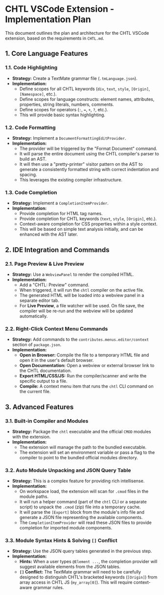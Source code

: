 # CHTL VSCode Extension - Implementation Plan

This document outlines the plan and architecture for the CHTL VSCode extension, based on the requirements in `CHTL.md`.

## 1. Core Language Features

### 1.1. Code Highlighting
- **Strategy:** Create a TextMate grammar file (`.tmLanguage.json`).
- **Implementation:**
    - Define scopes for all CHTL keywords (`div`, `text`, `style`, `[Origin]`, `[Namespace]`, etc.).
    - Define scopes for language constructs: element names, attributes, properties, string literals, numbers, comments.
    - Define scopes for operators (`:`, `=`, `+`, `?`, etc.).
    - This will provide basic syntax highlighting.

### 1.2. Code Formatting
- **Strategy:** Implement a `DocumentFormattingEditProvider`.
- **Implementation:**
    - The provider will be triggered by the "Format Document" command.
    - It will parse the entire document using the CHTL compiler's parser to build an AST.
    - It will then use a "pretty-printer" visitor pattern on the AST to generate a consistently formatted string with correct indentation and spacing.
    - This leverages the existing compiler infrastructure.

### 1.3. Code Completion
- **Strategy:** Implement a `CompletionItemProvider`.
- **Implementation:**
    - Provide completion for HTML tag names.
    - Provide completion for CHTL keywords (`text`, `style`, `[Origin]`, etc.).
    - Context-aware completion for CSS properties within a style context.
    - This will be based on simple text analysis initially, and can be enhanced with the AST later.

## 2. IDE Integration and Commands

### 2.1. Page Preview & Live Preview
- **Strategy:** Use a `WebviewPanel` to render the compiled HTML.
- **Implementation:**
    - Add a "CHTL: Preview" command.
    - When triggered, it will run the `chtl` compiler on the active file.
    - The generated HTML will be loaded into a webview panel in a separate editor tab.
    - For **Live Preview**, a file watcher will be used. On file save, the compiler will be re-run and the webview will be updated automatically.

### 2.2. Right-Click Context Menu Commands
- **Strategy:** Add commands to the `contributes.menus.editor/context` section of `package.json`.
- **Implementation:**
    - **Open in Browser:** Compile the file to a temporary HTML file and open it in the user's default browser.
    - **Open Documentation:** Open a webview or external browser link to the CHTL documentation.
    - **Export HTML/CSS/JS:** Run the compiler/scanner and write the specific output to a file.
    - **Compile:** A context menu item that runs the `chtl` CLI command on the current file.

## 3. Advanced Features

### 3.1. Built-in Compiler and Modules
- **Strategy:** Package the `chtl` executable and the official `CMOD` modules with the extension.
- **Implementation:**
    - The extension will manage the path to the bundled executable.
    - The extension will set an environment variable or pass a flag to the compiler to point to the bundled official modules directory.

### 3.2. Auto Module Unpacking and JSON Query Table
- **Strategy:** This is a complex feature for providing rich intellisense.
- **Implementation:**
    - On workspace load, the extension will scan for `.cmod` files in the module paths.
    - It will run a helper command (part of the `chtl` CLI or a separate script) to unpack the `.cmod` (zip) file into a temporary cache.
    - It will parse the `[Export]` block from the module's info file and generate a JSON file representing the available components.
    - The `CompletionItemProvider` will read these JSON files to provide completion for imported module components.

### 3.3. Module Syntax Hints & Solving `[]` Conflict
- **Strategy:** Use the JSON query tables generated in the previous step.
- **Implementation:**
    - **Hints:** When a user types `@Element ...`, the completion provider will suggest available elements from the JSON tables.
    - **`[]` Conflict:** The TextMate grammar will need to be carefully designed to distinguish CHTL's bracketed keywords (`[Origin]`) from array access in CHTL JS (`my_array[0]`). This will require context-aware grammar rules.
